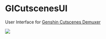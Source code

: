 # GICutscenesUI

User Interface for [Genshin Cutscenes Demuxer](https://github.com/ToaHartor/GI-cutscenes)

<img src="https://shields.io/badge/version-v0.0.1-blue">
